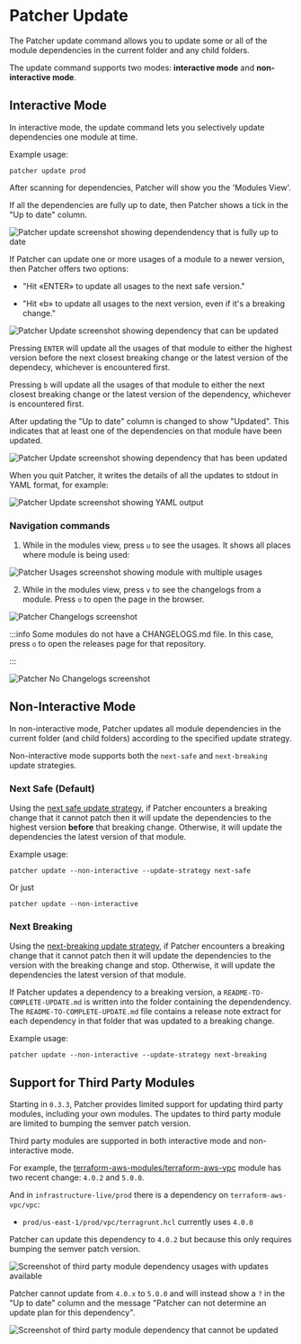 # Patcher Update

The Patcher update command allows you to update some or all of the module dependencies in the current folder and any child folders.

The update command supports two modes: **interactive mode** and **non-interactive mode**.

## Interactive Mode

In interactive mode, the update command lets you selectively update dependencies one module at time.

Example usage:
```
patcher update prod
```

After scanning for dependencies, Patcher will show you the 'Modules View'.

If all the dependencies are fully up to date, then Patcher shows a tick in the "Up to date" column.

![Patcher update screenshot showing dependendency that is fully up to date](/img/guides/stay-up-to-date/patcher/patcher-update-overview-futd.png)

If Patcher can update one or more usages of a module to a newer version, then Patcher offers two options:

* "Hit «ENTER» to update all usages to the next safe version."

* "Hit «b» to update all usages to the next version, even if it's a breaking change."

![Patcher Update screenshot showing dependency that can be updated](/img/guides/stay-up-to-date/patcher/patcher-update-overview-update-available.png)

Pressing `ENTER` will update all the usages of that module to either the highest version before the next closest breaking change or the latest version of the dependecy, whichever is encountered first.

Pressing `b` will update all the usages of that module to either the next closest breaking change or the latest version of the dependency, whichever is encountered first.

After updating the "Up to date" column is changed to show "Updated". This indicates that at least one of the dependencies on that module have been updated.

![Patcher Update screenshot showing dependency that has been updated](/img/guides/stay-up-to-date/patcher/patcher-update-overview-updated.png)

When you quit Patcher, it writes the details of all the updates to stdout in YAML format, for example:

![Patcher Update screenshot showing YAML output](/img/guides/stay-up-to-date/patcher/patcher-update-yaml-output.png)

### Navigation commands

1. While in the modules view, press `u` to see the usages. It shows all places where module is being used:

![Patcher Usages screenshot showing module with multiple usages](/img/guides/stay-up-to-date/patcher/patcher-update-usages-update-available.png)

2. While in the modules view, press `v` to see the changelogs from a module. Press `o` to open the page in the browser.

![Patcher Changelogs screenshot](/img/guides/stay-up-to-date/patcher/patcher-update-changelog.png)

:::info
Some modules do not have a CHANGELOGS.md file. In this case, press `o` to open the releases page for that repository.

:::

![Patcher No Changelogs screenshot](/img/guides/stay-up-to-date/patcher/patcher-update-no-changelog.png)

## Non-Interactive Mode

In non-interactive mode, Patcher updates all module dependencies in the current folder (and child folders) according to the specified update strategy.

Non-interactive mode supports both the `next-safe` and `next-breaking` update strategies. 

### Next Safe (Default)

Using the [next safe update strategy](/patcher/update-strategies#next-safe-update-strategy-default), if Patcher encounters a breaking change that it cannot patch then it will update the dependencies to the highest version **before** that breaking change. Otherwise, it will update the dependencies the latest version of that module.

Example usage:
```
patcher update --non-interactive --update-strategy next-safe
```
Or just
```
patcher update --non-interactive
```

### Next Breaking

Using the [next-breaking update strategy](/patcher/update-strategies#next-breaking-update-strategy), if Patcher encounters a breaking change that it cannot patch then it will update the dependencies to the version with the breaking change and stop. Otherwise, it will update the dependencies the latest version of that module.

If Patcher updates a dependency to a breaking version, a `README-TO-COMPLETE-UPDATE.md` is written into the folder containing the dependendency. The `README-TO-COMPLETE-UPDATE.md` file contains a release note extract for each dependency in that folder that was updated to a breaking change.

Example usage:
```
patcher update --non-interactive --update-strategy next-breaking
```

## Support for Third Party Modules

Starting in `0.3.3`, Patcher provides limited support for updating third party modules, including your own modules. The updates to third party module are limited to bumping the semver patch version.

Third party modules are supported in both interactive mode and non-interactive mode.

For example, the [terraform-aws-modules/terraform-aws-vpc](https://github.com/terraform-aws-modules/terraform-aws-vpc) module has two recent change: `4.0.2` and `5.0.0`.

And in `infrastructure-live/prod` there is a dependency on `terraform-aws-vpc/vpc`:
- `prod/us-east-1/prod/vpc/terragrunt.hcl` currently uses `4.0.0`

Patcher can update this dependency to `4.0.2` but because this only requires bumping the semver patch version.

![Screenshot of third party module dependency usages with updates available](/img/guides/stay-up-to-date/patcher/patcher-update-usages-3p-update-available.png)

Patcher cannot update from `4.0.x` to `5.0.0` and will instead show a `?` in the "Up to date" column and the message "Patcher can not determine an update plan for this dependency".

![Screenshot of third party module dependency that cannot be updated](/img/guides/stay-up-to-date/patcher/patcher-update-overview-3p-no-plan.png)
